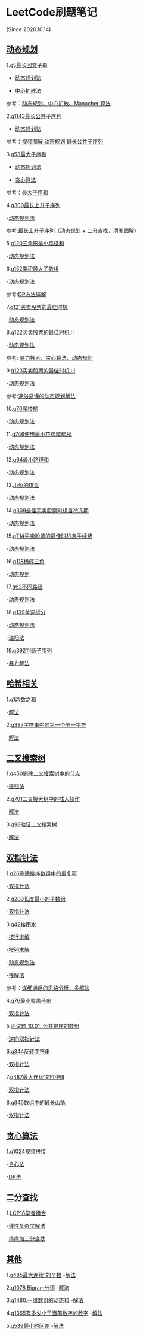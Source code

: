 # LeetCode刷题笔记
(Since 2020.10.14)

## [动态规划](https://github.com/bannima/LeetCodeInAction/tree/master/dynamic_program)

1.[q5最长回文子串](https://leetcode-cn.com/problems/longest-palindromic-substring/)

- [动态规划法](https://github.com/bannima/LeetCodeInAction/blob/master/dynamic_program/q5_longestPalindrome/dp_solution.py)

- [中心扩散法](https://github.com/bannima/LeetCodeInAction/blob/master/dynamic_program/q5_longestPalindrome/center_solution.py)

参考：[动态规划、中心扩散、Manacher 算法](https://leetcode-cn.com/problems/longest-palindromic-substring/solution/zhong-xin-kuo-san-dong-tai-gui-hua-by-liweiwei1419/)

2.[q1143最长公共子序列](https://leetcode-cn.com/problems/longest-common-subsequence/)

- [动态规划法](https://github.com/bannima/LeetCodeInAction/blob/master/dynamic_program/q1143_longestCommonSubsequence/DP_Solution.py)

参考：[视频图解 动态规划 最长公共子序列](https://leetcode-cn.com/problems/longest-common-subsequence/solution/shi-pin-jiang-jie-shi-yong-dong-tai-gui-hua-qiu-ji/)

3.[q53最大子序和](https://leetcode-cn.com/problems/maximum-subarray/)

- [动态规划法](https://github.com/bannima/LeetCodeInAction/blob/master/dynamic_program/q53_maxSubArray/DP_Solution.py)

- [贪心算法](https://github.com/bannima/LeetCodeInAction/blob/master/dynamic_program/q53_maxSubArray/Greedy_Solution.py)

参考：[最大子序和](https://leetcode-cn.com/problems/maximum-subarray/solution/zui-da-zi-xu-he-by-leetcode-solution/)

4.[q300最长上升子序列](https://leetcode-cn.com/problems/longest-increasing-subsequence/)

-[动态规划法](https://github.com/bannima/LeetCodeInAction/blob/master/dynamic_program/q300_longestIncreasingSubsequence/dp_solution.py)

参考:[最长上升子序列（动态规划 + 二分查找，清晰图解）](https://leetcode-cn.com/problems/longest-increasing-subsequence/solution/zui-chang-shang-sheng-zi-xu-lie-dong-tai-gui-hua-2/)

5.[q120三角形最小路径和](https://leetcode-cn.com/problems/triangle/)

-[动态规划法](https://github.com/bannima/LeetCodeInAction/blob/master/dynamic_program/q120_triangle/dp_solution.py)

6.[q152乘积最大子数组](https://leetcode-cn.com/problems/maximum-product-subarray/)

-[动态规划法](https://github.com/bannima/LeetCodeInAction/blob/master/dynamic_program/q152_maximumProductSubarray/dp_solution.py)

参考:[DP方法详解](https://leetcode-cn.com/problems/maximum-product-subarray/solution/dpfang-fa-xiang-jie-by-yang-cong-12/)

7.[q121买卖股票的最佳时机](https://leetcode-cn.com/problems/best-time-to-buy-and-sell-stock/)

-[动态规划法](https://github.com/bannima/LeetCodeInAction/blob/master/dynamic_program/q121_bestTimeToBuyAndSellStock/dp_solution.py)


8.[q122买卖股票的最佳时机 II](https://leetcode-cn.com/problems/best-time-to-buy-and-sell-stock-ii/)

-[动态规划法](https://github.com/bannima/LeetCodeInAction/blob/master/dynamic_program/q122_bestTimeToBuyAndSellStockii/dp_solution.py)

参考: [暴力搜索、贪心算法、动态规划](https://leetcode-cn.com/problems/best-time-to-buy-and-sell-stock-ii/solution/tan-xin-suan-fa-by-liweiwei1419-2/)

9.[q123买卖股票的最佳时机 III](https://leetcode-cn.com/problems/best-time-to-buy-and-sell-stock-iii/)

-[动态规划法](https://github.com/bannima/LeetCodeInAction/blob/master/dynamic_program/q123_bestTimeToBuyAndSellStockiii/dp_solution.py)

参考:[通俗易懂的动态规划解法](https://leetcode-cn.com/problems/best-time-to-buy-and-sell-stock-iii/solution/tong-su-yi-dong-de-dong-tai-gui-hua-jie-fa-by-marc/)

10.[q70爬楼梯](https://leetcode-cn.com/problems/climbing-stairs/)

-[动态规划法](https://github.com/bannima/LeetCodeInAction/tree/master/dynamic_program/q70_climbingStairs)

11.[q746使用最小花费爬楼梯](https://leetcode-cn.com/problems/min-cost-climbing-stairs/)

-[动态规划法](https://github.com/bannima/LeetCodeInAction/blob/master/dynamic_program/q746_minCostClimbingStairs/dp_solution.py)

12.[q64最小路径和](https://leetcode-cn.com/problems/minimum-path-sum/)

-[动态规划法](https://github.com/bannima/LeetCodeInAction/blob/master/dynamic_program/q64_minimumPathSum/dp_solution.py)

13.[小兔的棋盘](https://www.cnblogs.com/dccmmtop/p/6708411.html)

-[动态规划法](https://github.com/bannima/LeetCodeInAction/blob/master/dynamic_program/%E5%B0%8F%E5%85%94%E7%9A%84%E6%A3%8B%E7%9B%98/dp_solution.py)

14.[q309最佳买卖股票时机含冷冻期](https://leetcode-cn.com/problems/best-time-to-buy-and-sell-stock-with-cooldown/)

-[动态规划法](https://github.com/bannima/LeetCodeInAction/blob/master/dynamic_program/q309_bestTimeToBuyAndSellStockWithCooldown/dp_solution.py)

15.[q714买卖股票的最佳时机含手续费](https://leetcode-cn.com/problems/best-time-to-buy-and-sell-stock-with-transaction-fee/)

-[动态规划法](https://github.com/bannima/LeetCodeInAction/blob/master/dynamic_program/q714_bestTimeToBuyAndSellStockWithTransactionFee/dp_solution.py)

16.[q118杨辉三角](https://leetcode-cn.com/problems/pascals-triangle/)

-[动态规划](https://github.com/bannima/LeetCodeInAction/blob/master/dynamic_program/q118_pascalsTriangle/dp_solution.py)

17.[q62不同路径](https://leetcode-cn.com/problems/unique-paths/)

-[动态规划法](https://github.com/bannima/LeetCodeInAction/blob/master/dynamic_program/q62_uniquePaths/dp_solution.py)

18.[q139单词拆分](https://leetcode-cn.com/problems/word-break/)

-[动态规划法](https://github.com/bannima/LeetCodeInAction/blob/master/dynamic_program/q139_wordBreak/dp_solution.py)

-[递归法](https://github.com/bannima/LeetCodeInAction/blob/master/dynamic_program/q139_wordBreak/solution.py)

19.[q392判断子序列](https://leetcode-cn.com/problems/is-subsequence/)

-[暴力解法](https://github.com/bannima/LeetCodeInAction/blob/master/dynamic_program/q392_isSubsequence/dp_solution.py)


## [哈希相关](https://github.com/bannima/LeetCodeInAction/tree/master/hash)

1.[q1两数之和](https://leetcode-cn.com/problems/two-sum/)

-[解法](https://github.com/bannima/LeetCodeInAction/blob/master/hash/q1_twoSum/solution.py)

2.[q387字符串中的第一个唯一字符](https://leetcode-cn.com/problems/first-unique-character-in-a-string/)

-[解法](https://leetcode-cn.com/problems/first-unique-character-in-a-string/)


## [二叉搜索树](https://github.com/bannima/LeetCodeInAction/tree/master/binary_search_tree)

1.[q450删除二叉搜索树中的节点](https://leetcode-cn.com/problems/delete-node-in-a-bst/)

-[递归法](https://github.com/bannima/LeetCodeInAction/blob/master/binary_search_tree/q450_delete_node_in_a_bst/solution.py)

2.[q701二叉搜索树中的插入操作](https://leetcode-cn.com/problems/insert-into-a-binary-search-tree/)

-[解法](https://github.com/bannima/LeetCodeInAction/blob/master/binary_search_tree/q701_insert_into_a_binary_search_tree/solution.py)

3.[q98验证二叉搜索树](https://leetcode-cn.com/problems/validate-binary-search-tree/)

-[解法](https://github.com/bannima/LeetCodeInAction/blob/master/binary_search_tree/q98_validate_binary_search_tree/solution.py)

## [双指针法](https://github.com/bannima/LeetCodeInAction/tree/master/two_pointers)

1.[q26删除排序数组中的重复项](https://leetcode-cn.com/problems/remove-duplicates-from-sorted-array/)

-[双指针法](https://github.com/bannima/LeetCodeInAction/blob/master/two_pointers/q26_remove_duplicates_from_sorted_array/solution.py)


2.[q209长度最小的子数组](https://leetcode-cn.com/problems/minimum-size-subarray-sum/)

-[双指针法](https://github.com/bannima/LeetCodeInAction/blob/master/two_pointers/q209_minimum_size_subarray_sum/solution.py)


3.[q42接雨水](https://leetcode-cn.com/problems/trapping-rain-water/)

-[按行求解](https://github.com/bannima/LeetCodeInAction/blob/master/two_pointers/q42_trapping_rain_water/solution1.py)

-[按列求解](https://github.com/bannima/LeetCodeInAction/blob/master/two_pointers/q42_trapping_rain_water/solution2.py)

-[动态规划法](https://github.com/bannima/LeetCodeInAction/blob/master/two_pointers/q42_trapping_rain_water/dp_solution.py)

-[栈解法](https://github.com/bannima/LeetCodeInAction/blob/master/two_pointers/q42_trapping_rain_water/stack_solution.py)

参考：[详细通俗的思路分析，多解法](https://leetcode-cn.com/problems/trapping-rain-water/solution/xiang-xi-tong-su-de-si-lu-fen-xi-duo-jie-fa-by-w-8/)

4.[q76最小覆盖子串](https://leetcode-cn.com/problems/minimum-window-substring/)

-[双指针法](https://github.com/bannima/LeetCodeInAction/blob/master/two_pointers/q76_minimum_window_substring/solution.py)

5.[面试题 10.01. 合并排序的数组](https://leetcode-cn.com/problems/sorted-merge-lcci/)

-[逆向双指针法](https://github.com/bannima/LeetCodeInAction/blob/master/two_pointers/q10_01_sorted_merge_lcci/solution.py)

6.[q344反转字符串](https://leetcode-cn.com/problems/reverse-string/)

-[双指针法](https://github.com/bannima/LeetCodeInAction/blob/master/two_pointers/q344_reverse_string/solution.py)

7.[q487最大连续1的个数II](https://leetcode-cn.com/problems/max-consecutive-ones-ii/)

-[双指针法](https://github.com/bannima/LeetCodeInAction/blob/master/two_pointers/q487_max_consecutive_ones_ii/solution.py)

8.[q845数组中的最长山脉](https://leetcode-cn.com/problems/longest-mountain-in-array/)

-[双指针法](https://github.com/bannima/LeetCodeInAction/blob/master/two_pointers/q845_longest_mountain_in_array/solution.py)

## [贪心算法](https://github.com/bannima/LeetCodeInAction/tree/master/greedy)

1.[q1024视频拼接](https://leetcode-cn.com/problems/video-stitching/)

-[贪心法](https://github.com/bannima/LeetCodeInAction/blob/master/greedy/q1024_video_stitching/greedy.py)

-[DP法](https://github.com/bannima/LeetCodeInAction/blob/master/greedy/q1024_video_stitching/dp.py)

## [二分查找](https://github.com/bannima/LeetCodeInAction/tree/master/binary_search)

1.[LCP18早餐组合](https://leetcode-cn.com/problems/2vYnGI/)

-[线性复杂度解法](https://github.com/bannima/LeetCodeInAction/blob/master/binary_search/LCP18_2vYnGI/solution.py)

-[排序加二分查找](https://github.com/bannima/LeetCodeInAction/blob/master/binary_search/LCP18_2vYnGI/bs_solution.py)


## [其他](https://github.com/bannima/LeetCodeInAction/tree/master/others)

1.[q485最大连续1的个数](https://leetcode-cn.com/problems/max-consecutive-ones/)  -[解法](https://github.com/bannima/LeetCodeInAction/blob/master/others/q485_max_consecutive_ones/solution.py)

2.[q1078 Bigram分词](https://leetcode-cn.com/problems/occurrences-after-bigram/)  -[解法](https://github.com/bannima/LeetCodeInAction/blob/master/others/q1078_occurrences_after_bigram/solution.py)

3.[q1480.一维数组的动态和](https://leetcode-cn.com/problems/running-sum-of-1d-array/)  -[解法](https://github.com/bannima/LeetCodeInAction/tree/master/others/q1480_running_sum_of_1d_array)

4.[q1365有多少小于当前数字的数字](https://leetcode-cn.com/problems/how-many-numbers-are-smaller-than-the-current-number/) -[解法](https://github.com/bannima/LeetCodeInAction/blob/master/others/q1365_how_many_numbers_are_smaller_than_the_current_number/solution.py)

5.[q539最小时间差](https://leetcode-cn.com/problems/minimum-time-difference/) -[解法](https://github.com/bannima/LeetCodeInAction/blob/master/others/q539_minimum_time_difference/solution.py)


